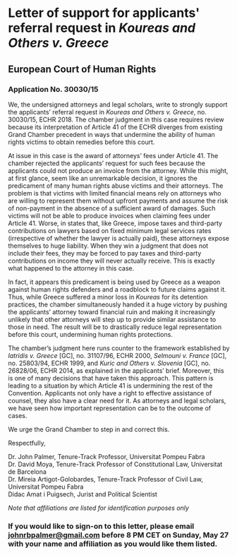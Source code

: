 # Letter of support for applicants' referral request in _Koureas and Others v. Greece_

## European Court of Human Rights
### Application No. 30030/15

We, the undersigned attorneys and legal scholars, write to strongly support the applicants’ referral request in _Koureas and Others v. Greece_, no. 30030/15, ECHR 2018. The chamber judgment in this case requires review because its interpretation of Article 41 of the ECHR diverges from existing Grand Chamber precedent in ways that undermine the ability of human rights victims to obtain remedies before this court. 

At issue in this case is the award of attorneys’ fees under Article 41. The chamber rejected the applicants’ request for such fees because the applicants could not produce an invoice from the attorney. While this might, at first glance, seem like an unremarkable decision, it ignores the predicament of many human rights abuse victims and their attorneys. The problem is that victims with limited financial means rely on attorneys who are willing to represent them without upfront payments and assume the risk of non-payment in the absence of a sufficient award of damages. Such victims will not be able to produce invoices when claiming fees under Article 41. Worse, in states that, like Greece, impose taxes and third-party contributions on lawyers based on fixed minimum legal services rates (irrespective of whether the lawyer is actually paid), these attorneys expose themselves to huge liability. When they win a judgment that does not include their fees, they may be forced to pay taxes and third-party contributions on income they will never actually receive. This is exactly what happened to the attorney in this case.

In fact, it appears this predicament is being used by Greece as a weapon against human rights defenders and a roadblock to future claims against it. Thus, while Greece suffered a minor loss in _Koureas_ for its detention practices, the chamber simultaneously handed it a huge victory by pushing the applicants’ attorney toward financial ruin and making it increasingly unlikely that other attorneys will step up to provide similar assistance to those in need. The result will be to drastically reduce legal representation before this court, undermining human rights protections.

The chamber’s judgment here runs counter to the framework established by _Iatridis v. Greece_ [GC], no. 31107/96, ECHR 2000, _Selmouni v. France_ [GC], no. 25803/94, ECHR 1999, and _Kuric and Others v. Slovenia_ [GC], no. 26828/06, ECHR 2014, as explained in the applicants’ brief. Moreover, this is one of many decisions that have taken this approach. This pattern is leading to a situation by which Article 41 is undermining the rest of the Convention. Applicants not only have a right to effective assistance of counsel, they also have a clear need for it. As attorneys and legal scholars, we have seen how important representation can be to the outcome of cases.

We urge the Grand Chamber to step in and correct this.

Respectfully,

Dr. John Palmer, Tenure-Track Professor, Universitat Pompeu Fabra<br>
Dr. David Moya, Tenure-Track Professor of Constitutional Law, Universitat de Barcelona<br>
Dr. Mireia Artigot-Golobardes, Tenure-Track Professor of Civil Law, Universitat Pompeu Fabra<br>
Didac Amat i Puigsech, Jurist and Political Scientist<br>


_Note that affiliations are listed for identification purposes only_

### If you would like to sign-on to this letter, please email johnrbpalmer@gmail.com before 8 PM CET on Sunday, May 27 with your name and affiliation as you would like them listed.


